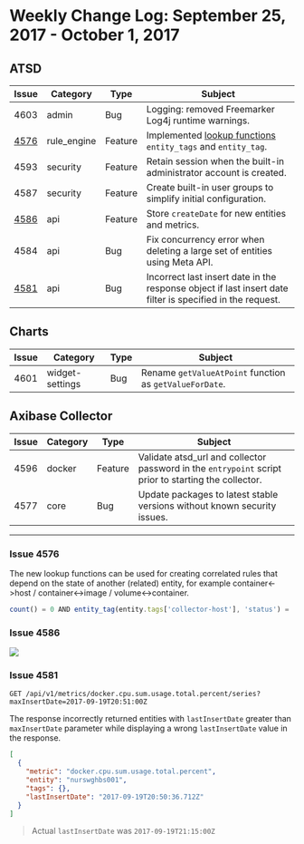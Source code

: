 # Weekly Change Log: September 25, 2017 - October 1, 2017

## ATSD

| Issue| Category    | Type    | Subject              |
|------|-------------|---------|----------------------|
| 4603 | admin | Bug | Logging: removed Freemarker Log4j runtime warnings.  |
| [4576](#issue-4576) | rule_engine | Feature | Implemented [lookup functions](../../rule-engine/functions.md#entity-tag-functions) `entity_tags` and `entity_tag`.  |
| 4593 | security | Feature | Retain session when the built-in administrator account is created. |
| 4587 | security | Feature | Create built-in user groups to simplify initial configuration. |
| [4586](#issue-4586) | api | Feature | Store `createDate` for new entities and metrics. |
| 4584 | api | Bug | Fix concurrency error when deleting a large set of entities using Meta API. |
| [4581](#issue-4581) | api | Bug | Incorrect last insert date in the response object if last insert date filter is specified in the request. |

## Charts

| Issue| Category    | Type    | Subject              |
|------|-------------|---------|----------------------|
| 4601 | widget-settings | Bug | Rename `getValueAtPoint` function as `getValueForDate`. |

## Axibase Collector

| Issue| Category    | Type    | Subject              |
|------|-------------|---------|----------------------|
| 4596 | docker | Feature | Validate atsd_url and collector password in the `entrypoint` script prior to starting the collector. |
| 4577 | core | Bug | Update packages to latest stable versions without known security issues. |

---

### Issue 4576

The new lookup functions can be used for creating correlated rules that depend on the state of another (related) entity, for example container<->host / container<->image / volume<->container.

```javascript
count() = 0 AND entity_tag(entity.tags['collector-host'], 'status') = 'running'
```

### Issue 4586

![](./Images/entity_created_date.png)

### Issue 4581

```ls
GET /api/v1/metrics/docker.cpu.sum.usage.total.percent/series?maxInsertDate=2017-09-19T20:51:00Z
```

The response incorrectly returned entities with `lastInsertDate` greater than `maxInsertDate` parameter while displaying a wrong `lastInsertDate` value in the response.

```json
[
  {
    "metric": "docker.cpu.sum.usage.total.percent",
    "entity": "nurswghbs001",
    "tags": {},
    "lastInsertDate": "2017-09-19T20:50:36.712Z"
  }
]
```

> Actual `lastInsertDate` was `2017-09-19T21:15:00Z`
